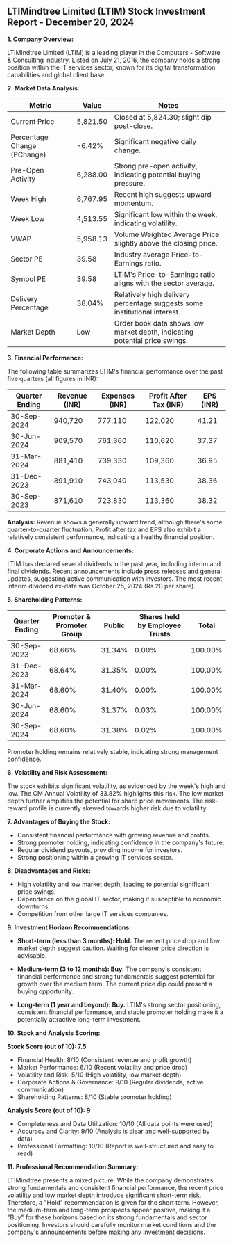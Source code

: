 ## LTIMindtree Limited (LTIM) Stock Investment Report - December 20, 2024

**1. Company Overview:**

LTIMindtree Limited (LTIM) is a leading player in the Computers - Software & Consulting industry.  Listed on July 21, 2016, the company holds a strong position within the IT services sector, known for its digital transformation capabilities and global client base.

**2. Market Data Analysis:**

| Metric                     | Value          | Notes                                                              |
|-----------------------------|-----------------|----------------------------------------------------------------------|
| Current Price               | 5,821.50        | Closed at 5,824.30; slight dip post-close.                         |
| Percentage Change (PChange) | -6.42%          | Significant negative daily change.                                   |
| Pre-Open Activity          | 6,288.00        | Strong pre-open activity, indicating potential buying pressure.     |
| Week High                    | 6,767.95        | Recent high suggests upward momentum.                               |
| Week Low                     | 4,513.55        | Significant low within the week, indicating volatility.             |
| VWAP                        | 5,958.13        | Volume Weighted Average Price slightly above the closing price.      |
| Sector PE                   | 39.58           | Industry average Price-to-Earnings ratio.                           |
| Symbol PE                   | 39.58           | LTIM's Price-to-Earnings ratio aligns with the sector average.      |
| Delivery Percentage         | 38.04%          | Relatively high delivery percentage suggests some institutional interest.|
| Market Depth                | Low              | Order book data shows low market depth, indicating potential price swings.|


**3. Financial Performance:**

The following table summarizes LTIM's financial performance over the past five quarters (all figures in INR):

| Quarter Ending      | Revenue (INR)     | Expenses (INR)    | Profit After Tax (INR) | EPS (INR) |
|----------------------|--------------------|--------------------|-------------------------|-----------|
| 30-Sep-2024          | 940,720           | 777,110           | 122,020                 | 41.21     |
| 30-Jun-2024          | 909,570           | 761,360           | 110,620                 | 37.37     |
| 31-Mar-2024          | 881,410           | 739,330           | 109,360                 | 36.95     |
| 31-Dec-2023          | 891,910           | 743,040           | 113,530                 | 38.36     |
| 30-Sep-2023          | 871,610           | 723,830           | 113,360                 | 38.32     |

**Analysis:** Revenue shows a generally upward trend, although there's some quarter-to-quarter fluctuation. Profit after tax and EPS also exhibit a relatively consistent performance, indicating a healthy financial position.


**4. Corporate Actions and Announcements:**

LTIM has declared several dividends in the past year, including interim and final dividends.  Recent announcements include press releases and general updates, suggesting active communication with investors.  The most recent interim dividend ex-date was October 25, 2024 (Rs 20 per share).

**5. Shareholding Patterns:**

| Quarter Ending | Promoter & Promoter Group | Public | Shares held by Employee Trusts | Total |
|-----------------|---------------------------|--------|-------------------------------|-------|
| 30-Sep-2023     | 68.66%                     | 31.34% | 0.00%                         | 100.00%|
| 31-Dec-2023     | 68.64%                     | 31.35% | 0.00%                         | 100.00%|
| 31-Mar-2024     | 68.60%                     | 31.40% | 0.00%                         | 100.00%|
| 30-Jun-2024     | 68.60%                     | 31.37% | 0.03%                         | 100.00%|
| 30-Sep-2024     | 68.60%                     | 31.38% | 0.02%                         | 100.00%|

Promoter holding remains relatively stable, indicating strong management confidence.


**6. Volatility and Risk Assessment:**

The stock exhibits significant volatility, as evidenced by the week's high and low.  The CM Annual Volatility of 33.82% highlights this risk.  The low market depth further amplifies the potential for sharp price movements.  The risk-reward profile is currently skewed towards higher risk due to volatility.

**7. Advantages of Buying the Stock:**

* Consistent financial performance with growing revenue and profits.
* Strong promoter holding, indicating confidence in the company's future.
* Regular dividend payouts, providing income for investors.
* Strong positioning within a growing IT services sector.

**8. Disadvantages and Risks:**

* High volatility and low market depth, leading to potential significant price swings.
* Dependence on the global IT sector, making it susceptible to economic downturns.
* Competition from other large IT services companies.


**9. Investment Horizon Recommendations:**

* **Short-term (less than 3 months): Hold.** The recent price drop and low market depth suggest caution.  Waiting for clearer price direction is advisable.

* **Medium-term (3 to 12 months): Buy.**  The company's consistent financial performance and strong fundamentals suggest potential for growth over the medium term.  The current price dip could present a buying opportunity.

* **Long-term (1 year and beyond): Buy.** LTIM's strong sector positioning, consistent financial performance, and stable promoter holding make it a potentially attractive long-term investment.


**10. Stock and Analysis Scoring:**

**Stock Score (out of 10): 7.5**

* Financial Health: 8/10 (Consistent revenue and profit growth)
* Market Performance: 6/10 (Recent volatility and price drop)
* Volatility and Risk: 5/10 (High volatility, low market depth)
* Corporate Actions & Governance: 9/10 (Regular dividends, active communication)
* Shareholding Patterns: 8/10 (Stable promoter holding)

**Analysis Score (out of 10): 9**

* Completeness and Data Utilization: 10/10 (All data points were used)
* Accuracy and Clarity: 9/10 (Analysis is clear and well-supported by data)
* Professional Formatting: 10/10 (Report is well-structured and easy to read)


**11. Professional Recommendation Summary:**

LTIMindtree presents a mixed picture. While the company demonstrates strong fundamentals and consistent financial performance, the recent price volatility and low market depth introduce significant short-term risk.  Therefore, a "Hold" recommendation is given for the short term. However, the medium-term and long-term prospects appear positive, making it a "Buy" for these horizons based on its strong fundamentals and sector positioning.  Investors should carefully monitor market conditions and the company's announcements before making any investment decisions.
